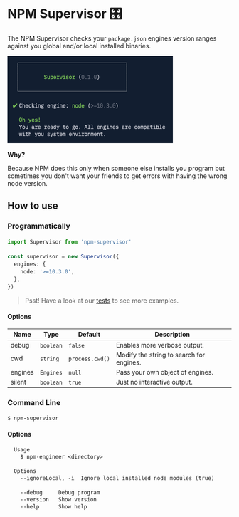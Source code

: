 # NPM Supervisor 🎛

The NPM Supervisor checks your `package.json` engines version ranges against you
global and/or local installed binaries.

![preview](assets/preview.png)

**Why?**

Because NPM does this only when someone else installs you program but sometimes
you don't want your friends to get errors with having the wrong node version.

## How to use

### Programmatically

```ts
import Supervisor from 'npm-supervisor'

const supervisor = new Supervisor({
  engines: {
    node: '>=10.3.0',
  },
})
```

> Psst! Have a look at our [tests](./test) to see more examples.

#### Options

| Name    | Type      | Default         | Description                              |
| ------- | --------- | --------------- | ---------------------------------------- |
| debug   | `boolean` | `false`         | Enables more verbose output.             |
| cwd     | `string`  | `process.cwd()` | Modify the string to search for engines. |
| engines | `Engines` | `null`          | Pass your own object of engines.         |
| silent  | `boolean` | `true`          | Just no interactive output.              |

### Command Line

```shell
$ npm-supervisor
```

#### Options

```shell
  Usage
    $ npm-engineer <directory>

  Options
    --ignoreLocal, -i  Ignore local installed node modules (true)

    --debug     Debug program
    --version   Show version
    --help      Show help
```
